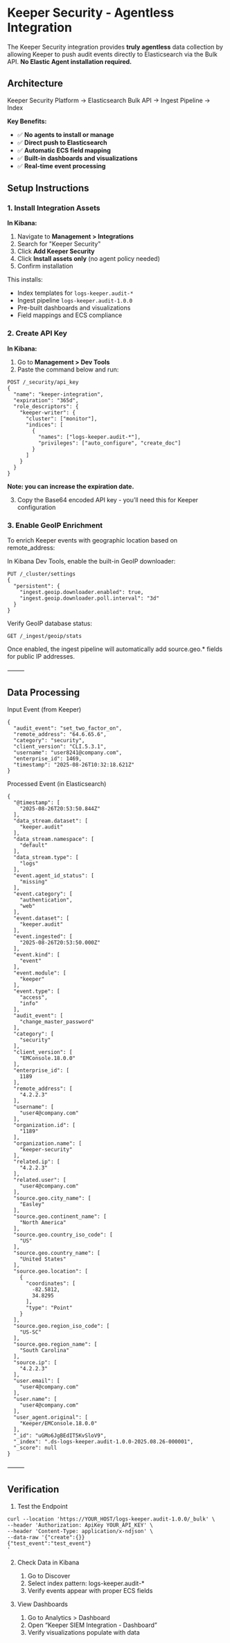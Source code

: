 # Keeper Security - Agentless Integration

The Keeper Security integration provides **truly agentless** data collection by allowing Keeper to push audit events directly to Elasticsearch via the Bulk API. **No Elastic Agent installation required.**

## Architecture

Keeper Security Platform → Elasticsearch Bulk API → Ingest Pipeline → Index

**Key Benefits:**
- ✅ **No agents to install or manage**
- ✅ **Direct push to Elasticsearch**  
- ✅ **Automatic ECS field mapping**
- ✅ **Built-in dashboards and visualizations**
- ✅ **Real-time event processing**

## Setup Instructions

### 1. Install Integration Assets

**In Kibana:**
1. Navigate to **Management > Integrations**
2. Search for "Keeper Security" 
3. Click **Add Keeper Security**
4. Click **Install assets only** (no agent policy needed)
5. Confirm installation

This installs:
- Index templates for `logs-keeper.audit-*`
- Ingest pipeline `logs-keeper.audit-1.0.0`
- Pre-built dashboards and visualizations
- Field mappings and ECS compliance

### 2. Create API Key

**In Kibana:**
1. Go to **Management > Dev Tools**
2. Paste the command below and run:

```
POST /_security/api_key
{
  "name": "keeper-integration",
  "expiration": "365d", 
  "role_descriptors": {
    "keeper-writer": {
      "cluster": ["monitor"],
      "indices": [
        {
          "names": ["logs-keeper.audit-*"],
          "privileges": ["auto_configure", "create_doc"]
        }
      ]
    }
  }
}
```
**Note: you can increase the expiration date.**

3.	Copy the Base64 encoded API key - you’ll need this for Keeper configuration

### 3. Enable GeoIP Enrichment

To enrich Keeper events with geographic location based on remote_address:

In Kibana Dev Tools, enable the built-in GeoIP downloader:

```
PUT /_cluster/settings
{
  "persistent": {
    "ingest.geoip.downloader.enabled": true,
    "ingest.geoip.downloader.poll.interval": "3d"
  }
}
```

Verify GeoIP database status:

```
GET /_ingest/geoip/stats
```

Once enabled, the ingest pipeline will automatically add source.geo.* fields for public IP addresses.

⸻

## Data Processing

Input Event (from Keeper)
```
{
  "audit_event": "set_two_factor_on",
  "remote_address": "64.6.65.6",
  "category": "security",
  "client_version": "CLI.5.3.1",
  "username": "user8241@company.com",
  "enterprise_id": 1469,
  "timestamp": "2025-08-26T10:32:18.621Z"
}
```

Processed Event (in Elasticsearch)

```
{
  "@timestamp": [
    "2025-08-26T20:53:50.844Z"
  ],
  "data_stream.dataset": [
    "keeper.audit"
  ],
  "data_stream.namespace": [
    "default"
  ],
  "data_stream.type": [
    "logs"
  ],
  "event.agent_id_status": [
    "missing"
  ],
  "event.category": [
    "authentication",
    "web"
  ],
  "event.dataset": [
    "keeper.audit"
  ],
  "event.ingested": [
    "2025-08-26T20:53:50.000Z"
  ],
  "event.kind": [
    "event"
  ],
  "event.module": [
    "keeper"
  ],
  "event.type": [
    "access",
    "info"
  ],
  "audit_event": [
    "change_master_password"
  ],
  "category": [
    "security"
  ],
  "client_version": [
    "EMConsole.18.0.0"
  ],
  "enterprise_id": [
    1189
  ],
  "remote_address": [
    "4.2.2.3"
  ],
  "username": [
    "user4@company.com"
  ],
  "organization.id": [
    "1189"
  ],
  "organization.name": [
    "keeper-security"
  ],
  "related.ip": [
    "4.2.2.3"
  ],
  "related.user": [
    "user4@company.com"
  ],
  "source.geo.city_name": [
    "Easley"
  ],
  "source.geo.continent_name": [
    "North America"
  ],
  "source.geo.country_iso_code": [
    "US"
  ],
  "source.geo.country_name": [
    "United States"
  ],
  "source.geo.location": [
    {
      "coordinates": [
        -82.5812,
        34.8295
      ],
      "type": "Point"
    }
  ],
  "source.geo.region_iso_code": [
    "US-SC"
  ],
  "source.geo.region_name": [
    "South Carolina"
  ],
  "source.ip": [
    "4.2.2.3"
  ],
  "user.email": [
    "user4@company.com"
  ],
  "user.name": [
    "user4@company.com"
  ],
  "user_agent.original": [
    "Keeper/EMConsole.18.0.0"
  ],
  "_id": "uGMo6JgBEdIT5KvSloV9",
  "_index": ".ds-logs-keeper.audit-1.0.0-2025.08.26-000001",
  "_score": null
}
```

⸻

## Verification

1. Test the Endpoint

```
curl --location 'https://YOUR_HOST/logs-keeper.audit-1.0.0/_bulk' \ 
--header 'Authorization: ApiKey YOUR_API_KEY' \
--header 'Content-Type: application/x-ndjson' \
--data-raw '{"create":{}}
{"test_event":"test_event"}
'
```

2. Check Data in Kibana
	1.	Go to Discover
	2.	Select index pattern: logs-keeper.audit-*
	3.	Verify events appear with proper ECS fields

3. View Dashboards
	1.	Go to Analytics > Dashboard
	2.	Open “Keeper SIEM Integration - Dashboard”
	3.	Verify visualizations populate with data